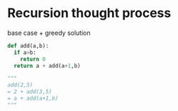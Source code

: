 # Recursion thought process

base case + greedy solution

```py
def add(a,b):
  if a>b:
    return 0
  return a + add(a+1,b)

"""
add(2,5)
= 2 + add(3,5)
= a + add(a+1,b)
"""

```

